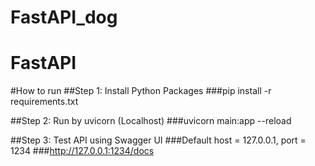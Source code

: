 ﻿# FastAPI_dog
# FastAPI
#How to run
##Step 1: Install Python Packages
###pip install -r requirements.txt

##Step 2: Run by uvicorn (Localhost)
###uvicorn main:app --reload

##Step 3: Test API using Swagger UI
###Default host = 127.0.0.1, port = 1234
###http://127.0.0.1:1234/docs
